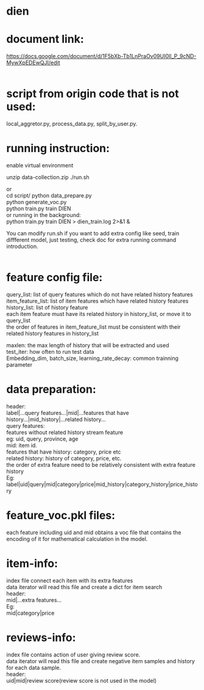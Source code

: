 # dien

# document link:  
https://docs.google.com/document/d/1F5bXb-Tb1LnPraOv09UI0Il_P_9cND-MywXpEDEwQJI/edit  
<br/>

# script from origin code that is not used:  
local_aggretor.py, process_data.py, split_by_user.py. 

# running instruction:  
enable virtual environment  

unzip data-collection.zip
./run.sh  

or  
cd script/
python data_prepare.py  
python generate_voc.py  
python train.py train DIEN  
or running in the background:  
python train.py train DIEN > dien_train.log 2>&1 &  


You can modify run.sh if you want to add extra config like seed, train diffferent model, just testing, check doc for extra running command introduction.  
<br/>


# feature config file:  
query_list: list of query features which do not have related history features  
item_feature_list: list of item features which have related history features  
history_list: list of history feature  
each item feature must have its related history in history_list, or move it to query_list  
the order of features in item_feature_list must be consistent with their related history features in history_list  

maxlen: the max length of history that will be extracted and used   
test_iter: how often to run test data  
Embedding_dim, batch_size, learning_rate_decay: common trainning parameter  <br/> 



# data preparation:  
header:  
label|...query features...|mid|...features that have history...|mid_history|...related history...  
query features:  
features without related history stream feature  
eg: uid, query, province, age  
mid: item id.  
features that have history: category, price etc  
related history: history of category, price, etc. <br/> 
the order of extra feature need to be relatively consistent with extra feature history  
Eg:  
label|uid|query|mid|category|price|mid_history|category_history|price_history  <br/> 

# feature_voc.pkl files:  
each feature including uid and mid obtains a voc file that contains the encoding of it for mathematical calculation in the model.  


# item-info:  
index file connect each item with its extra features  
data iterator will read this file and create a dict for item search  
header:  
mid|...extra features...  
Eg:  
mid|category|price  <br/> 
 
# reviews-info:  
index file contains action of user giving review score.  
data iterator will read this file and create negative item samples and history for each data sample.  
header:  
uid|mid|review score(review score is not used in the model)  





